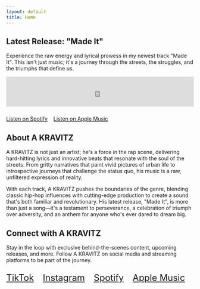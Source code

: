 ```yaml
---
layout: default
title: Home
---
```


<div class="content-section">
    <h2>Latest Release: "Made It"</h2>
    <p>Experience the raw energy and lyrical prowess in my newest track "Made It". This isn't just music; it's a journey through the streets, the struggles, and the triumphs that define us.</p>
    <iframe src="https://open.spotify.com/embed/track/6u2RcZ2kxhcV8DhqoTsCez" width="100%" height="80" frameBorder="0" allowtransparency="true" allow="encrypted-media" style="margin-bottom: 1.5rem;"></iframe>
    <div class="button-group" style="display: flex; gap: 1rem;">
        <a href="https://open.spotify.com/track/6u2RcZ2kxhcV8DhqoTsCez" class="btn" target="_blank">Listen on Spotify</a>
        <a href="https://music.apple.com/us/artist/a-kravitz/404363729" class="btn" target="_blank">Listen on Apple Music</a>
    </div>
</div>

<div class="content-section">
    <h2>About A KRAVITZ</h2>
    <p>A KRAVITZ is not just an artist; he's a force in the rap scene, delivering hard-hitting lyrics and innovative beats that resonate with the soul of the streets. From gritty narratives that paint vivid pictures of urban life to introspective journeys that challenge the status quo, his music is a raw, unfiltered expression of reality.</p>
    <p>With each track, A KRAVITZ pushes the boundaries of the genre, blending classic hip-hop influences with cutting-edge production to create a sound that's both familiar and revolutionary. His latest release, "Made It", is more than just a song—it's a testament to perseverance, a celebration of triumph over adversity, and an anthem for anyone who's ever dared to dream big.</p>
</div>

<div class="content-section">
    <h2>Connect with A KRAVITZ</h2>
    <p>Stay in the loop with exclusive behind-the-scenes content, upcoming releases, and more. Follow A KRAVITZ on social media and streaming platforms to be part of the journey.</p>
    <div class="social-links" style="display: flex; justify-content: flex-start; gap: 1.5rem; margin-top: 1.5rem;">
        <a href="https://www.tiktok.com/@akravitzmusic" title="TikTok" target="_blank" style="font-size: 1.5rem; color: var(--text-color); transition: color 0.3s ease, transform 0.3s ease;"><i class="fab fa-tiktok"></i> TikTok</a>
        <a href="https://www.instagram.com/akravitzmusic" title="Instagram" target="_blank" style="font-size: 1.5rem; color: var(--text-color); transition: color 0.3s ease, transform 0.3s ease;"><i class="fab fa-instagram"></i> Instagram</a>
        <a href="https://open.spotify.com/artist/42l1bkQwYGfGjIEj2LMGEn" title="Spotify" target="_blank" style="font-size: 1.5rem; color: var(--text-color); transition: color 0.3s ease, transform 0.3s ease;"><i class="fab fa-spotify"></i> Spotify</a>
        <a href="https://music.apple.com/us/artist/a-kravitz/404363729" title="Apple Music" target="_blank" style="font-size: 1.5rem; color: var(--text-color); transition: color 0.3s ease, transform 0.3s ease;"><i class="fab fa-apple"></i> Apple Music</a>
    </div>
</div>
